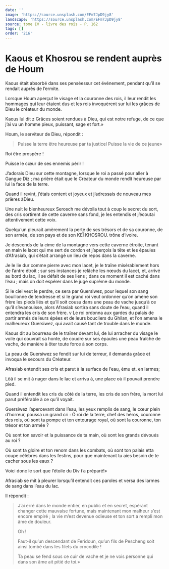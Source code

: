 ```yaml
---
date: ''
image: 'https://source.unsplash.com/EFm7JpD9jy8'
landscape: 'https://source.unsplash.com/EFm7JpD9jy8'
source: tome IV - livre des rois - P. 162
tags: []
order: '216'
---
```


# Kaous et Khosrou se rendent auprès de Houm

Kaous était absorbé dans ses penséessur cet événement, pendant qu’il se rendait auprès de l’ermite.

Lorsque Houm aperçut le visage et la couronne des rois, il leur rendit les hommages qui leur étaient dus et les rois invoquèrent sur lui les grâces de Dieu le créateur du monde.

Kaous lui dit z Grâces soient rendues à Dieu, qui est notre refuge, de ce que j’ai vu un homme pieux, puissant, sage et fort.»

Houm, le serviteur de Dieu, répondit :

> Puisse la terre être heureuse par ta justicel Puisse la vie de ce jeune»

Roi être prospère !

Puisse le cœur de ses ennemis périr !

J’adorais Dieu sur cette montagne, lorsque le roi a passé pour aller à Gangue Diz ; ma prière était que le Créateur du monde rendît heureuse par lui la face de la terre.

Quand il revint, j’étais content et joyeux et j’adressais de nouveau mes prières àDieu.

Une nuit le bienheureux Serosch me dévoila tout à coup le secret du sort, des cris sortirent de cette caverne sans fond, je les entendis et j’écoutai attentivement cette voix.

Quelqu’un pleurait amèrement la perte de ses trésors et de sa couronne, de son armée, de son pays et de son KEÏ KHOSROU. trône d’ivoire.

Je descends de la cime de la montagne vers cette caverne étroite, tenant en main le lacet qui me sert de cordon et j’aperçois la tête et les épaules d’Afrasiab, qui s’était arrangé un lieu de repos dans la caverne.

Je le lie dur comme pierre avec mon lacet, je le traîne misérablement hors de l’antre étroit ; sur ses instances je relâche les nœuds du lacet, et, arrivé au bord du lac, il se défait de ses liens ; dans ce moment il est caché dans l’eau ; mais on doit espérer dans le juge suprême du monde.

Si le ciel veut le perdre, ce sera par Guersiwez, pour lequel son sang bouillonne de tendresse et si le grand roi veut ordonner qu’on amène son frère les pieds liés et qu’il soit cousu dans une peau de vache jusqu’à ce qu’il s’évanouisse, alors Afrasiab sortira sans doute de l’eau, quand il entendra les cris de son frère. v Le roi ordonna aux gardes du palais de partir armés de leurs épées et de leurs boucliers du Ghilan, et l’on amena le malheureux Guersiwez, qui avait causé tant de trouble dans le monde.

Kaous dit au bourreau de le traîner devant lui, de lui arracher du visage le voile qui couvrait sa honte, de coudre sur ses épaules une peau fraîche de vache, de manière à
ôter toute force à son corps.

La peau de Guersiwez se fendit sur lui de terreur, il demanda grâce et invoqua le secours du Créateur.

Afrasiab entendit ses cris et parut à la surface de l’eau, ému et. en larmes;

Lôâ il se mit à nager dans le lac et arriva à, une place où il pouvait prendre pied.

Quand il entendit les cris du côté de la terre, les cris de son frère, la mort lui parut préférable à ce qu’il voyait.

Guersiwez l’apercevant dans l’eau, les yeux remplis de sang, le cœur plein d’horreur, poussa un grand cri : Ô roi de la terre, chef des héros, couronne des rois, où sont ta pompe et ton entourage royal, où sont la couronne, ton trésor et ton armée ?

Où sont ton savoir et la puissance de ta main, où sont les grands dévoués au roi ?

Où sont ta gloire et ton renom dans les combats, où sont ton palais etta coupe célèbres dans les festins, pour que maintenant tu aies besoin de te cacher sous les eaux ?

Voici donc le sort que l’étoile du Div t’a préparé!»

Afrasiab se mit à pleurer lorsqu’il entendit ces paroles et versa des larmes de sang dans l’eau du lac.

Il répondit :

> J’ai erré dans le monde entier, en public et en secret, espérant changer cette mauvaise fortune, mais maintenant mon malheur s’est encore empiré ; la vie m’est devenue odieuse et ton sort a rempli mon âme de douleur.
>
> Oh !
>
> Faut-il qu’un descendant de Feridoun, qu’un fils de Pescheng soit ainsi tombé dans les filets du crocodile !
>
> Ta peau se fend sous ce cuir de vache et je ne vois personne qui dans son âme ait pitié de toi.»
